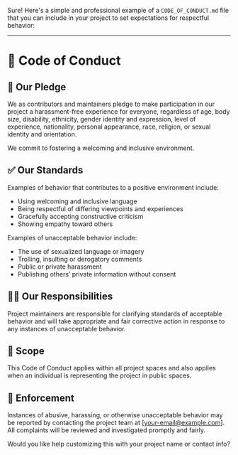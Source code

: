 Sure! Here's a simple and professional example of a `CODE_OF_CONDUCT.md` file that you can include in your project to set expectations for respectful behavior:

---

# 📜 Code of Conduct

## 👥 Our Pledge

We as contributors and maintainers pledge to make participation in our project a harassment-free experience for everyone, regardless of age, body size, disability, ethnicity, gender identity and expression, level of experience, nationality, personal appearance, race, religion, or sexual identity and orientation.

We commit to fostering a welcoming and inclusive environment.

## ✅ Our Standards

Examples of behavior that contributes to a positive environment include:

- Using welcoming and inclusive language  
- Being respectful of differing viewpoints and experiences  
- Gracefully accepting constructive criticism  
- Showing empathy toward others  

Examples of unacceptable behavior include:

- The use of sexualized language or imagery  
- Trolling, insulting or derogatory comments  
- Public or private harassment  
- Publishing others’ private information without consent  

## 🙋‍♀️ Our Responsibilities

Project maintainers are responsible for clarifying standards of acceptable behavior and will take appropriate and fair corrective action in response to any instances of unacceptable behavior.

## 📝 Scope

This Code of Conduct applies within all project spaces and also applies when an individual is representing the project in public spaces.

## 🚨 Enforcement

Instances of abusive, harassing, or otherwise unacceptable behavior may be reported by contacting the project team at [your-email@example.com]. All complaints will be reviewed and investigated promptly and fairly.



Would you like help customizing this with your project name or contact info?
